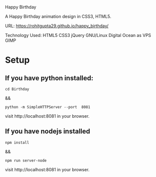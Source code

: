 Happy Birthday

A Happy Birthday animation design in CSS3, HTML5.

URL: https://rohitgupta29.github.io/happy_birthday/

Technology Used: HTML5 CSS3 jQuery  GNU/Linux Digital Ocean as VPS GIMP



# Setup

## If you have python installed:
```
cd Birthday
```

&& 

```
python -m SimpleHTTPServer --port  8081
```

visit http://localhost:8081 in your browser.

## If you have nodejs installed
```
npm install
```
&&

```
npm run server-node
```
visit http://localhost:8081 in your browser.

